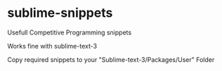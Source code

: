 # sublime-snippets
Usefull Competitive Programming snippets 

Works fine with sublime-text-3

Copy required snippets to your "Sublime-text-3/Packages/User" Folder 
